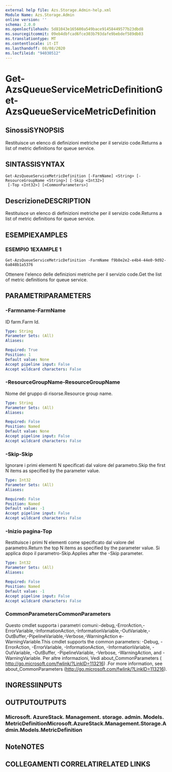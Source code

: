 ```yaml
---
external help file: Azs.Storage.Admin-help.xml
Module Name: Azs.Storage.Admin
online version: ''
schema: 2.0.0
ms.openlocfilehash: 5d81043e165600a549bace91458449577b23dbd8
ms.sourcegitcommit: 09eb4dbfcad6fce303b793dafe9bebdef589db03
ms.translationtype: MT
ms.contentlocale: it-IT
ms.lasthandoff: 08/08/2020
ms.locfileid: "94030512"
---
```

# <span data-ttu-id="b672b-101">Get-AzsQueueServiceMetricDefinition</span><span class="sxs-lookup"><span data-stu-id="b672b-101">Get-AzsQueueServiceMetricDefinition</span></span>

## <span data-ttu-id="b672b-102">Sinossi</span><span class="sxs-lookup"><span data-stu-id="b672b-102">SYNOPSIS</span></span>
<span data-ttu-id="b672b-103">Restituisce un elenco di definizioni metriche per il servizio code.</span><span class="sxs-lookup"><span data-stu-id="b672b-103">Returns a list of metric definitions for queue service.</span></span>

## <span data-ttu-id="b672b-104">SINTASSI</span><span class="sxs-lookup"><span data-stu-id="b672b-104">SYNTAX</span></span>

```
Get-AzsQueueServiceMetricDefinition [-FarmName] <String> [-ResourceGroupName <String>] [-Skip <Int32>]
 [-Top <Int32>] [<CommonParameters>]
```

## <span data-ttu-id="b672b-105">Descrizione</span><span class="sxs-lookup"><span data-stu-id="b672b-105">DESCRIPTION</span></span>
<span data-ttu-id="b672b-106">Restituisce un elenco di definizioni metriche per il servizio code.</span><span class="sxs-lookup"><span data-stu-id="b672b-106">Returns a list of metric definitions for queue service.</span></span>

## <span data-ttu-id="b672b-107">ESEMPI</span><span class="sxs-lookup"><span data-stu-id="b672b-107">EXAMPLES</span></span>

### <span data-ttu-id="b672b-108">ESEMPIO 1</span><span class="sxs-lookup"><span data-stu-id="b672b-108">EXAMPLE 1</span></span>
```
Get-AzsQueueServiceMetricDefinition -FarmName f9b8e2e2-e4b4-44e0-9d92-6a848b1a5376
```

<span data-ttu-id="b672b-109">Ottenere l'elenco delle definizioni metriche per il servizio code.</span><span class="sxs-lookup"><span data-stu-id="b672b-109">Get the list of metric definitions for queue service.</span></span>

## <span data-ttu-id="b672b-110">PARAMETRI</span><span class="sxs-lookup"><span data-stu-id="b672b-110">PARAMETERS</span></span>

### <span data-ttu-id="b672b-111">-Farmname</span><span class="sxs-lookup"><span data-stu-id="b672b-111">-FarmName</span></span>
<span data-ttu-id="b672b-112">ID farm.</span><span class="sxs-lookup"><span data-stu-id="b672b-112">Farm Id.</span></span>

```yaml
Type: String
Parameter Sets: (All)
Aliases:

Required: True
Position: 1
Default value: None
Accept pipeline input: False
Accept wildcard characters: False
```

### <span data-ttu-id="b672b-113">-ResourceGroupName</span><span class="sxs-lookup"><span data-stu-id="b672b-113">-ResourceGroupName</span></span>
<span data-ttu-id="b672b-114">Nome del gruppo di risorse.</span><span class="sxs-lookup"><span data-stu-id="b672b-114">Resource group name.</span></span>

```yaml
Type: String
Parameter Sets: (All)
Aliases:

Required: False
Position: Named
Default value: None
Accept pipeline input: False
Accept wildcard characters: False
```

### <span data-ttu-id="b672b-115">-Skip</span><span class="sxs-lookup"><span data-stu-id="b672b-115">-Skip</span></span>
<span data-ttu-id="b672b-116">Ignorare i primi elementi N specificati dal valore del parametro.</span><span class="sxs-lookup"><span data-stu-id="b672b-116">Skip the first N items as specified by the parameter value.</span></span>

```yaml
Type: Int32
Parameter Sets: (All)
Aliases:

Required: False
Position: Named
Default value: -1
Accept pipeline input: False
Accept wildcard characters: False
```

### <span data-ttu-id="b672b-117">-Inizio pagina</span><span class="sxs-lookup"><span data-stu-id="b672b-117">-Top</span></span>
<span data-ttu-id="b672b-118">Restituisce i primi N elementi come specificato dal valore del parametro.</span><span class="sxs-lookup"><span data-stu-id="b672b-118">Return the top N items as specified by the parameter value.</span></span>
<span data-ttu-id="b672b-119">Si applica dopo il parametro-Skip.</span><span class="sxs-lookup"><span data-stu-id="b672b-119">Applies after the -Skip parameter.</span></span>

```yaml
Type: Int32
Parameter Sets: (All)
Aliases:

Required: False
Position: Named
Default value: -1
Accept pipeline input: False
Accept wildcard characters: False
```

### <span data-ttu-id="b672b-120">CommonParameters</span><span class="sxs-lookup"><span data-stu-id="b672b-120">CommonParameters</span></span>
<span data-ttu-id="b672b-121">Questo cmdlet supporta i parametri comuni:-debug,-ErrorAction,-ErrorVariable,-InformationAction,-InformationVariable,-OutVariable,-OutBuffer,-PipelineVariable,-Verbose,-WarningAction e-WarningVariable.</span><span class="sxs-lookup"><span data-stu-id="b672b-121">This cmdlet supports the common parameters: -Debug, -ErrorAction, -ErrorVariable, -InformationAction, -InformationVariable, -OutVariable, -OutBuffer, -PipelineVariable, -Verbose, -WarningAction, and -WarningVariable.</span></span> <span data-ttu-id="b672b-122">Per altre informazioni, Vedi about_CommonParameters ( http://go.microsoft.com/fwlink/?LinkID=113216) .</span><span class="sxs-lookup"><span data-stu-id="b672b-122">For more information, see about_CommonParameters (http://go.microsoft.com/fwlink/?LinkID=113216).</span></span>

## <span data-ttu-id="b672b-123">INGRESSI</span><span class="sxs-lookup"><span data-stu-id="b672b-123">INPUTS</span></span>

## <span data-ttu-id="b672b-124">OUTPUT</span><span class="sxs-lookup"><span data-stu-id="b672b-124">OUTPUTS</span></span>

### <span data-ttu-id="b672b-125">Microsoft. AzureStack. Management. storage. admin. Models. MetricDefinition</span><span class="sxs-lookup"><span data-stu-id="b672b-125">Microsoft.AzureStack.Management.Storage.Admin.Models.MetricDefinition</span></span>

## <span data-ttu-id="b672b-126">Note</span><span class="sxs-lookup"><span data-stu-id="b672b-126">NOTES</span></span>

## <span data-ttu-id="b672b-127">COLLEGAMENTI CORRELATI</span><span class="sxs-lookup"><span data-stu-id="b672b-127">RELATED LINKS</span></span>
